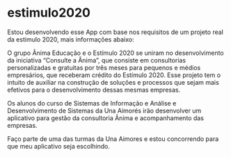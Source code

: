 # estimulo2020

Estou desenvolvendo esse App com base nos requisitos de um projeto real da estimulo 2020, mais informações abaixo:

O grupo Ânima Educação e o Estímulo 2020 se uniram no desenvolvimento da iniciativa “Consulte a Ânima”, que consiste em consultorias personalizadas e gratuitas por três meses para pequenos e médios empresários, que receberam crédito do Estímulo 2020. Esse projeto tem o intuito de auxiliar na construção de soluções e processos que sejam mais efetivos para o desenvolvimento dessas mesmas empresas.

Os alunos do curso de Sistemas de Informação e Análise e Desenvolvimento de Sistemas da Una Aimorés irão desenvolver um aplicativo para gestão da consultoria Ânima e acompanhamento das empresas.

Faço parte de uma das turmas da Una Aimores e estou concorrendo para que meu aplicativo seja escolhindo.
